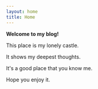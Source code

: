 ```yaml
---
layout: home
title: Home
---
```


**Welcome to my blog!**

This place is my lonely castle.

It shows my deepest thoughts.

It's a good place that you know me.

Hope you enjoy it.
